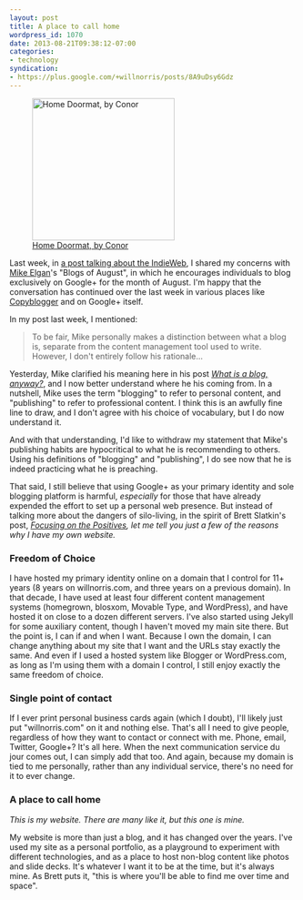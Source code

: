 ```yaml
---
layout: post
title: A place to call home
wordpress_id: 1070
date: 2013-08-21T09:38:12-07:00
categories:
- technology
syndication:
- https://plus.google.com/+willnorris/posts/8A9uDsy6Gdz
---
```

<aside class="alignright"><figure>
  <img src="home-doormat.jpg" alt="Home Doormat, by Conor" width="250" />
  <figcaption><a href="https://secure.flickr.com/photos/ronocdh/4456877019/">Home Doormat, by Conor</a></figcaption>
</figure></aside>

Last week, in [a post talking about the IndieWeb][jailbreaking], I shared my concerns with [Mike Elgan][]'s "Blogs of
August", in which he encourages individuals to blog exclusively on Google+ for the month of August.  I'm happy that the
conversation has continued over the last week in various places like [Copyblogger][] and on Google+ itself.

In my post last week, I mentioned: 

> To be fair, Mike personally makes a distinction between what a blog is, separate from the content management tool used
> to write.  However, I don't entirely follow his rationale...

Yesterday, Mike clarified his meaning here in his post <cite>[What is a blog, anyway?][]</cite>, and I now better
understand where he his coming from.  In a nutshell, Mike uses the term "blogging" to refer to personal content, and
"publishing" to refer to professional content.  I think this is an awfully fine line to draw, and I don't agree with his
choice of vocabulary, but I do now understand it.  

And with that understanding, I'd like to withdraw my statement that Mike's publishing habits are hypocritical to what he
is recommending to others.  Using his definitions of "blogging" and "publishing", I do see now that he is indeed
practicing what he is preaching.

That said, I still believe that using Google+ as your primary identity and sole blogging platform is harmful,
*especially* for those that have already expended the effort to set up a personal web presence.  But instead of talking
more about the dangers of silo-living, in the spirit of Brett Slatkin's post, <cite>[Focusing on the Positives][]<cite>,
let me tell you just a few of the reasons why I have my own website.


### Freedom of Choice ###

I have hosted my primary identity online on a domain that I control for 11+ years (8 years on willnorris.com, and three
years on a previous domain).  In that decade, I have used at least four different content management systems (homegrown,
blosxom, Movable Type, and WordPress), and have hosted it on close to a dozen different servers.  I've also started
using Jekyll for some auxiliary content, though I haven't moved my main site there.  But the point is, I can if and when
I want.  Because I own the domain, I can change anything about my site that I want and the URLs stay exactly the same.
And even if I used a hosted system like Blogger or WordPress.com, as long as I'm using them with a domain I control, I
still enjoy exactly the same freedom of choice.


### Single point of contact ###

If I ever print personal business cards again (which I doubt), I'll likely just put "willnorris.com" on it and nothing
else.  That's all I need to give people, regardless of how they want to contact or connect with me.  Phone, email,
Twitter, Google+?  It's all here.  When the next communication service du jour comes out, I can simply add that too.
And again, because my domain is tied to me personally, rather than any individual service, there's no need for it to
ever change.


### A place to call home ###

*This is my website. There are many like it, but this one is mine.*  

My website is more than just a blog, and it has changed over the years.  I've used my site as a personal portfolio, as a
playground to experiment with different technologies, and as a place to host non-blog content like photos and slide
decks.  It's whatever I want it to be at the time, but it's always mine.  As Brett puts it, "this is where you'll be
able to find me over time and space".


[jailbreaking]: https://willnorris.com/2013/08/jailbreaking-the-internet
[Mike Elgan]: http://elgan.com/
[copyblogger]: http://www.copyblogger.com/google-plus-sharecropping/
[What is a blog, anyway?]: https://plus.google.com/+MikeElgan/posts/DHAsXKwr6AR
[Focusing on the Positives]: http://www.onebigfluke.com/2012/07/focusing-on-positives-why-i-have-my-own.html
